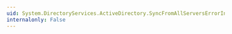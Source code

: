 ```yaml
---
uid: System.DirectoryServices.ActiveDirectory.SyncFromAllServersErrorInformation.SourceServer
internalonly: False
---
```

